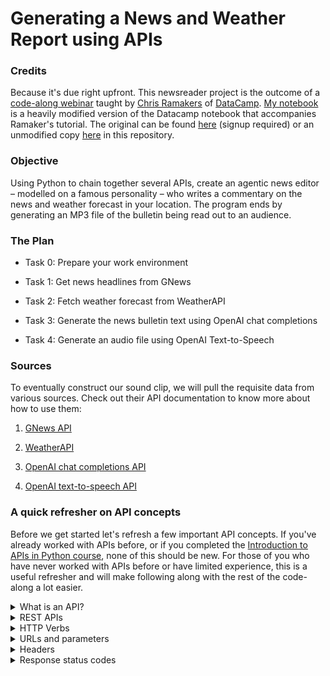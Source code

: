 # Generating a News and Weather Report using APIs

### Credits

Because it's due right upfront. This newsreader project is the outcome of a [code-along webinar](https://www.youtube.com/watch?v=AvgLXgELxuM) taught by [Chris Ramakers](https://github.com/chrisramakers) of [DataCamp](https://www.datacamp.com/). [My notebook](newsreader-thecont1.ipynb) is a heavily modified version of the Datacamp notebook that accompanies Ramaker's tutorial. The original can be found [here](https://bit.ly/40ShyEk) (signup required) or an unmodified copy [here](newsreader-datacamp.ipynb) in this repository.

### Objective
Using Python to chain together several APIs, create an agentic news editor – modelled on a famous personality – who writes a commentary on the news and weather forecast in your location. The program ends by generating an MP3 file of the bulletin being read out to an audience.

### The Plan
- Task 0: Prepare your work environment

- Task 1: Get news headlines from GNews

- Task 2: Fetch weather forecast from WeatherAPI

- Task 3: Generate the news bulletin text using OpenAI chat completions

- Task 4: Generate an audio file using OpenAI Text-to-Speech 

### Sources
To eventually construct our sound clip, we will pull the requisite data from various sources. Check out their API documentation to know more about how to use them:

1. [GNews API](https://gnews.io/docs/v4?python#introduction) 

2. [WeatherAPI](https://www.weatherapi.com/docs/)

3. [OpenAI chat completions API](https://platform.openai.com/docs/guides/text-generation)

4. [OpenAI text-to-speech API](https://platform.openai.com/docs/guides/text-to-speech)

### A quick refresher on API concepts

Before we get started let's refresh a few important API concepts. If you've already worked with APIs before, or if you completed the [Introduction to APIs in Python course](https://www.datacamp.com/courses/introduction-to-apis-in-python), none of this should be new. For those of you who have never worked with APIs before or have limited experience, this is a useful refresher and will make following along with the rest of the code-along a lot easier.

<details>
  <summary>What is an API?</summary> 
  <p>

APIs, or Application Programming Interfaces, are like the messengers of the digital world, making sure apps, devices, and services can talk to each other smoothly. They let different systems share data and perform actions without getting tangled in each other’s code. You might not notice it, but APIs are behind almost everything we do digitally. Plug in your electric car, and an API’s handling the data exchange with the charger. Check the weather or get an email on your phone? That’s thanks to APIs pulling and delivering data from online sources to your device.

In essence, APIs make life easier for both developers and users, setting the rules for how apps communicate and what they can share. Whether it’s streaming music, ordering food, or tracking fitness, APIs keep it all connected. They’re one of the most powerful, behind-the-scenes technologies that make our digital world feel effortless, despite being complex and varied under the hood.
   </p>
</details>

<details>
  <summary>REST APIs</summary> 
  <p>

APIs come in many different styles and flavors, but for the purpose of this code-along, we will be focusing on REST APIs. REST APIs let two systems communicate over the internet, using HTTP, the same protocol your browser uses to load webpages. Think of it like typing a website address into your browser: you send a request, and the page loads in response. 

With rest APIs, the system that sends the request is called **the client**, the system the receives the request and returns a response is usually **the server**. 

![Request response cycle](resources/request-response-cycle.png)
   </p>
</details>


<details>
  <summary>HTTP Verbs</summary> 
  <p>

REST APIs are based on HTTP verbs. These describe the action the client wishes to perform on a resource on server. In total there are 9 HTTP verbs, in practice you'll be using the 4 most common verbs described in the table below.

| Verb   | Action |
|-|-|
| `GET`    | Reading a resource |
| `POST`   | Create a new resource |
| `PUT`    | Update an existing resource |
| `DELETE` | Delete a resource |
   </p>
</details>


<details>
  <summary>URLs and parameters</summary> 
  <p>

![Structure of URLs](resources/url-structure.png)

A REST API is accessible over the internet through a URL, which acts like an address that points to a specific resource on the server. This URL includes several parts, as shown in the image: the protocol (http://), the server’s domain (350.5th-ave.com), the port number (like :80), the path to the specific resource (e.g., /unit/243), and optional query parameters (e.g., ?floor=77).

When interacting with REST APIs, you’ll often need to include additional information, like filters or specific search terms, to get exactly the data you want. This extra information is usually passed as query parameters in the URL. These parameters help refine your request to retrieve more specific data, making the API flexible and responsive to a wide range of needs.
   </p>
</details>


<details>
  <summary>Headers</summary> 
  <p>

Headers carry additional information about the request or response, providing context for how the message should be processed. They can specify how the authenticate or what the content type is that's being sent. Headers essentially help the server and client understand the message’s format and how to handle it. Each header is a key-value pair, written as `Key: Value`, where the key is case-insensitive.
   </p>
</details>


<details>
  <summary>Response status codes</summary> 
  <p>

There are over 70 HTTP status codes, grouped into five main categories. These categories help us quickly understand the nature of the response. Codes starting with 1XX are informational, 2XX indicate success, 3XX handle redirections, 4XX signal client-side errors, and 5XX point to server-side issues.

Among these, three key codes to remember are:
- `200` **OK**: The request was successful, and the server returned the expected data.
- `404` **Not Found**: The server couldn’t find the requested resource.
- `500` **Internal Server Error**: Something went wrong on the server’s side, causing the request to fail.

   </p>
</details>